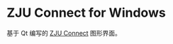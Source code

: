 # ZJU Connect for Windows

基于 Qt 编写的 [ZJU Connect](https://github.com/Mythologyli/ZJU-Connect) 图形界面。